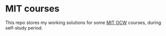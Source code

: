 # MIT courses
This repo stores my working solutions for some [MIT OCW](https://ocw.mit.edu/) courses, during self-study period.
